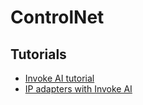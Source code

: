 # ControlNet

## Tutorials

- [Invoke AI tutorial](https://support.invoke.ai/support/solutions/articles/151000105880-using-controlnet)
- [IP adapters with Invoke AI](https://www.youtube.com/watch?v=hFBJwYTCvHg)
